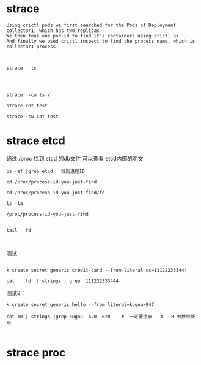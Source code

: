 #  strace

```
Using crictl pods we first searched for the Pods of Deployment collector1, which has two replicas
We then took one pod-id to find it's containers using crictl ps
And finally we used crictl inspect to find the process name, which is collector1-process

```





```


strace   ls 




strace  -cw ls /
```



```
strace cat test

strace -cw cat test

```

#   strace  etcd

通过 /proc 找到 etcd 的db文件 可以查看 etcd内部的明文


```
ps -ef |grep etcd   找到进程ID

cd /proc/process-id-you-just-find

cd /proc/process-id-you-just-find/fd

ls -la

/proc/process-id-you-just-find   


tail   fd 



```


测试：

```

k create secret generic credit-card --from-literal cc=111222333444 

cat    fd  | strings | grep  111222333444
```


测试2：

```
k create secret generic hello --from-literal=kugou=947

cat 10 | strings |grep kugou -A20 -B20    #  一定要注意  -A  -B 参数的使用


```




#  strace  proc
